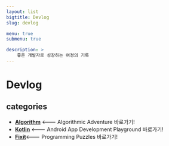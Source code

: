 ```yaml
---
layout: list
bigtitle: Devlog
slug: devlog

menu: true
submenu: true

description: >
    좋은 개발자로 성장하는 여정의 기록
---
```




# Devlog

## categories

* **[Algorithm]** <--- Algorithmic Adventure 바로가기!
* **[Kotlin]** <--- Android App Development Playground 바로가기!
* **[Fixit]**<--- Programming Puzzles 바로가기!

[Algorithm]: /algorithm/
[Kotlin]: /kotlin/
[Fixit]: /fixit/
